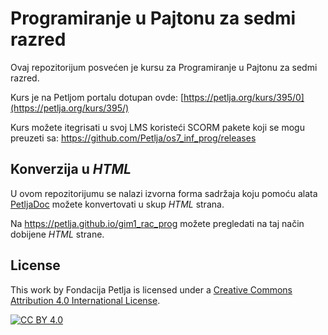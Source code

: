 # Programiranje u Pajtonu za sedmi razred

Ovaj repozitorijum posvećen je kursu za Programiranje u Pajtonu za sedmi razred. 

Kurs je na Petljom portalu dotupan ovde: [https://petlja.org/kurs/395/0](https://petlja.org/kurs/395/)

Kurs možete itegrisati u svoj LMS koristeći SCORM pakete koji se mogu preuzeti sa: https://github.com/Petlja/os7_inf_prog/releases

## Konverzija u *HTML*

U ovom repozitorijumu se nalazi izvorna forma sadržaja koju pomoću alata [PetljaDoc](https://github.com/Petlja/PetljaDoc) možete konvertovati u skup *HTML* strana.

Na https://petlja.github.io/gim1_rac_prog možete pregledati na taj način dobijene *HTML* strane.

## License

This work by Fondacija Petlja is licensed under a
[Creative Commons Attribution 4.0 International License][cc-by].

[![CC BY 4.0][cc-by-image]][cc-by]

[cc-by]: http://creativecommons.org/licenses/by/4.0/
[cc-by-image]: https://i.creativecommons.org/l/by/4.0/88x31.png

